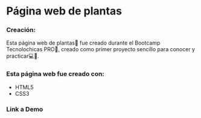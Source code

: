# Página web de plantas

### Creación:
Esta página web de plantas🌷 fue creado durante el Bootcamp Tecnolochicas PRO💜, creado como primer proyecto sencillo para conocer y practicar💻🎉.

### Esta página web fue creado con:

* HTML5
* CSS3

### Link a Demo
